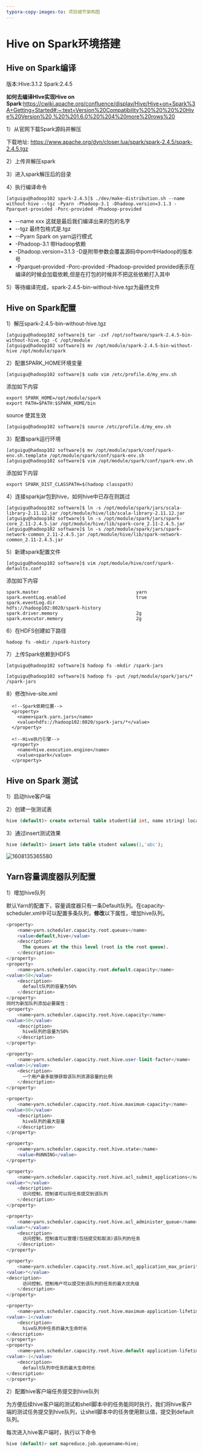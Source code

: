 ```yaml
---
typora-copy-images-to: 项目细节架构图
---
```


# Hive on Spark环境搭建

## Hive on Spark编译

版本:Hive:3.1.2		Spark:2.4.5

**如何去编译HIve实现Hive on Spark**:https://cwiki.apache.org/confluence/display/Hive/Hive+on+Spark%3A+Getting+Started#:~:text=Version%20Compatibility%20%20%20%20Hive%20Version%20,%20%201.6.0%20%204%20more%20rows%20

1）从官网下载Spark源码并解压

下载地址: https://www.apache.org/dyn/closer.lua/spark/spark-2.4.5/spark-2.4.5.tgz

2）上传并解压spark

3）进入spark解压后的目录

4）执行编译命令

```shell
[atguigu@hadoop102 spark-2.4.5]$ ./dev/make-distribution.sh --name without-hive --tgz -Pyarn -Phadoop-3.1 -Dhadoop.version=3.1.3 -Pparquet-provided -Porc-provided -Phadoop-provided
```

- --name xxx 这就是最后我们编译出来的包的名字
- --tgz 最终包格式是.tgz
- --Pyarn Spark on yarn运行模式
- -Phadoop-3.1 带Hadoop依赖
- -Dhadoop.version=3.1.3 -D是附带参数会覆盖源码中pom中Hadoop的版本号
- -Pparquet-provided -Porc-provided -Phadoop-provided provided表示在编译的时候会加载依赖,但是在打包的时候并不把这些依赖打入其中

5）等待编译完成，spark-2.4.5-bin-without-hive.tgz为最终文件

## Hive on Spark配置

1）解压spark-2.4.5-bin-without-hive.tgz

```shell
[atguigu@hadoop102 software]$ tar -zxf /opt/software/spark-2.4.5-bin-without-hive.tgz -C /opt/module
[atguigu@hadoop102 software]$ mv /opt/module/spark-2.4.5-bin-without-hive /opt/module/spark
```

2）配置SPARK_HOME环境变量

```shell
[atguigu@hadoop102 software]$ sudo vim /etc/profile.d/my_env.sh
```

添加如下内容

```shell
export SPARK_HOME=/opt/module/spark
export PATH=$PATH:$SPARK_HOME/bin
```

source 使其生效

```shell
[atguigu@hadoop102 software]$ source /etc/profile.d/my_env.sh
```

3）配置spark运行环境

```shell
[atguigu@hadoop102 software]$ mv /opt/module/spark/conf/spark-env.sh.template /opt/module/spark/conf/spark-env.sh
[atguigu@hadoop102 software]$ vim /opt/module/spark/conf/spark-env.sh
```

添加如下内容

```shell
export SPARK_DIST_CLASSPATH=$(hadoop classpath)
```

4）连接sparkjar包到hive，如何hive中已存在则跳过

```shell
[atguigu@hadoop102 software]$ ln -s /opt/module/spark/jars/scala-library-2.11.12.jar /opt/module/hive/lib/scala-library-2.11.12.jar
[atguigu@hadoop102 software]$ ln -s /opt/module/spark/jars/spark-core_2.11-2.4.5.jar /opt/module/hive/lib/spark-core_2.11-2.4.5.jar
[atguigu@hadoop102 software]$ ln -s /opt/module/spark/jars/spark-network-common_2.11-2.4.5.jar /opt/module/hive/lib/spark-network-common_2.11-2.4.5.jar
```

5）新建spark配置文件

```shell
[atguigu@hadoop102 software]$ vim /opt/module/hive/conf/spark-defaults.conf
```

添加如下内容

```shell
spark.master                                    yarn
spark.eventLog.enabled                          true
spark.eventLog.dir                              hdfs://hadoop102:8020/spark-history
spark.driver.memory                             2g
spark.executor.memory                           2g
```

6）在HDFS创建如下路径

```shell
hadoop fs -mkdir /spark-history
```

7）上传Spark依赖到HDFS

```shell
[atguigu@hadoop102 software]$ hadoop fs -mkdir /spark-jars

[atguigu@hadoop102 software]$ hadoop fs -put /opt/module/spark/jars/* /spark-jars
```

8）修改hive-site.xml

```shell
  <!--Spark依赖位置-->
  <property>
    <name>spark.yarn.jars</name>
    <value>hdfs://hadoop102:8020/spark-jars/*</value>
  </property>
  
  <!--Hive执行引擎-->
  <property>
    <name>hive.execution.engine</name>
    <value>spark</value>
  </property>
```

## Hive on Spark 测试

1）启动hive客户端

2）创建一张测试表

```sql
hive (default)> create external table student(id int, name string) location '/student';
```

3）通过insert测试效果

```sql
hive (default)> insert into table student values(1,'abc');
```

![1608135365580](C:\Users\monster\Desktop\work\Huskie\Huskie全域数仓\项目细节架构图\1608135365580.png)

## Yarn容量调度器队列配置

1）增加hive队列

默认Yarn的配置下，容量调度器只有一条Default队列。在capacity-scheduler.xml中可以配置多条队列，**修改**以下属性，增加hive队列。

```sql
<property>
    <name>yarn.scheduler.capacity.root.queues</name>
    <value>default,hive</value>
    <description>
      The queues at the this level (root is the root queue).
    </description>
</property>
<property>
    <name>yarn.scheduler.capacity.root.default.capacity</name>
<value>50</value>
    <description>
      default队列的容量为50%
    </description>
</property>
同时为新加队列添加必要属性：
<property>
    <name>yarn.scheduler.capacity.root.hive.capacity</name>
<value>50</value>
    <description>
      hive队列的容量为50%
    </description>
</property>

<property>
    <name>yarn.scheduler.capacity.root.hive.user-limit-factor</name>
<value>1</value>
    <description>
      一个用户最多能够获取该队列资源容量的比例
    </description>
</property>

<property>
    <name>yarn.scheduler.capacity.root.hive.maximum-capacity</name>
<value>80</value>
    <description>
      hive队列的最大容量
    </description>
</property>

<property>
    <name>yarn.scheduler.capacity.root.hive.state</name>
    <value>RUNNING</value>
</property>

<property>
    <name>yarn.scheduler.capacity.root.hive.acl_submit_applications</name>
<value>*</value>
    <description>
      访问控制，控制谁可以将任务提交到该队列
    </description>
</property>

<property>
    <name>yarn.scheduler.capacity.root.hive.acl_administer_queue</name>
<value>*</value>
    <description>
      访问控制，控制谁可以管理(包括提交和取消)该队列的任务
    </description>
</property>

<property>
    <name>yarn.scheduler.capacity.root.hive.acl_application_max_priority</name>
<value>*</value>
<description>
      访问控制，控制用户可以提交到该队列的任务的最大优先级
    </description>
</property>

<property>
    <name>yarn.scheduler.capacity.root.hive.maximum-application-lifetime</name>
<value>-1</value>
    <description>
      hive队列中任务的最大生命时长
</description>
</property>
<property>
    <name>yarn.scheduler.capacity.root.hive.default-application-lifetime</name>
<value>-1</value>
    <description>
      default队列中任务的最大生命时长
</description>
</property>
```

2）配置hive客户端任务提交到hive队列

为方便后续hive客户端的测试和shell脚本中的任务能同时执行，我们将hive客户端的测试任务提交到hive队列，让shell脚本中的任务使用默认值，提交到default队列。

每次进入hive客户端时，执行以下命令

```sql
hive (default)> set mapreduce.job.queuename=hive;
```

